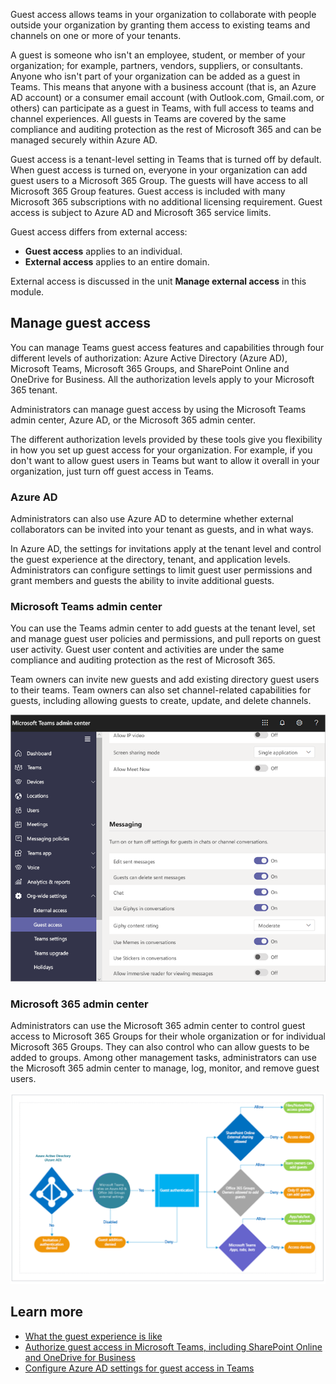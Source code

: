 Guest access allows teams in your organization to collaborate with people outside your organization by granting them access to existing teams and channels on one or more of your tenants.

A guest is someone who isn't an employee, student, or member of your organization; for example, partners, vendors, suppliers, or consultants. Anyone who isn't part of your organization can be added as a guest in Teams. This means that anyone with a business account (that is, an Azure AD account) or a consumer email account (with Outlook.com, Gmail.com, or others) can participate as a guest in Teams, with full access to teams and channel experiences.  All guests in Teams are covered by the same compliance and auditing protection as the rest of Microsoft 365 and can be managed securely within Azure AD.

Guest access is a tenant-level setting in Teams that is turned off by default. When guest access is turned on, everyone in your organization can add guest users to a Microsoft 365 Group. The guests will have access to all Microsoft 365 Group features. Guest access is included with many Microsoft 365 subscriptions with no additional licensing requirement. Guest access is subject to Azure AD and Microsoft 365 service limits.

Guest access differs from external access:

- **Guest access** applies to an individual.
- **External access** applies to an entire domain.

External access is discussed in the unit **Manage external access** in this module.

## Manage guest access

You can manage Teams guest access features and capabilities through four different levels of authorization:  Azure Active Directory (Azure AD), Microsoft Teams, Microsoft 365 Groups, and SharePoint Online and OneDrive for Business. All the authorization levels apply to your Microsoft 365 tenant.

Administrators can manage guest access by using the Microsoft Teams admin center, Azure AD, or the Microsoft 365 admin center.

The different authorization levels provided by these tools give you flexibility in how you set up guest access for your organization. For example, if you don't want to allow guest users in Teams but want to allow it overall in your organization, just turn off guest access in Teams.

### Azure AD

Administrators can also use Azure AD to determine whether external collaborators can be invited into your tenant as guests, and in what ways.

In Azure AD, the settings for invitations apply at the tenant level and control the guest experience at the directory, tenant, and application levels. Administrators can configure settings to limit guest user permissions and grant members and guests the ability to invite additional guests.

### Microsoft Teams admin center

You can use the Teams admin center to add guests at the tenant level, set and manage guest user policies and permissions, and pull reports on guest user activity. Guest user content and activities are under the same compliance and auditing protection as the rest of Microsoft 365.

Team owners can invite new guests and add existing directory guest users to their teams. Team owners can also set channel-related capabilities for guests, including allowing guests to create, update, and delete channels.

![Teams admin center guest access](../media/teams-admin-center-guest-access.png)

### Microsoft 365 admin center

Administrators can use the Microsoft 365 admin center to control guest access to Microsoft 365 Groups for their whole organization or for individual Microsoft 365 Groups. They can also control who can allow guests to be added to groups. Among other management tasks, administrators can use the Microsoft 365 admin center to manage, log, monitor, and remove guest users.

![How dependencies work to manage guest access](../media/guest-access-dependencies.png)

## Learn more

- [What the guest experience is like](/MicrosoftTeams/guest-experience?azure-portal=true)
- [Authorize guest access in Microsoft Teams, including SharePoint Online and OneDrive for Business](/MicrosoftTeams/teams-dependencies?azure-portal=true)
- [Configure Azure AD settings for guest access in Teams](/microsoftteams/guest-access-checklist#step-2-configure-azure-ad-business-to-business-settings?azure-portal=true)
